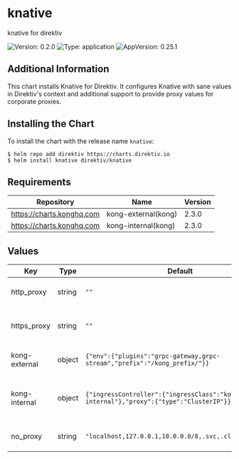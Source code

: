 # knative

knative for direktiv

![Version: 0.2.0](https://img.shields.io/badge/Version-0.2.0-informational?style=flat-square) ![Type: application](https://img.shields.io/badge/Type-application-informational?style=flat-square) ![AppVersion: 0.25.1](https://img.shields.io/badge/AppVersion-0.25.1-informational?style=flat-square)

## Additional Information

This chart installs Knative for Direktiv. It configures Knative with sane values in Direktiv's context and
additional support to provide proxy values for corporate proxies.

## Installing the Chart

To install the chart with the release name `knative`:

```console
$ helm repo add direktiv https://charts.direktiv.io
$ helm install knative direktiv/knative
```

## Requirements

| Repository | Name | Version |
|------------|------|---------|
| https://charts.konghq.com | kong-external(kong) | 2.3.0 |
| https://charts.konghq.com | kong-internal(kong) | 2.3.0 |

## Values

| Key | Type | Default | Description |
|-----|------|---------|-------------|
| http_proxy | string | `""` | HTTP proxy information for knative |
| https_proxy | string | `""` | HTTPS proxy information for knative |
| kong-external | object | `{"env":{"plugins":"grpc-gateway,grpc-stream","prefix":"/kong_prefix/"}}` | Kong for Direktiv's UI / API |
| kong-internal | object | `{"ingressController":{"ingressClass":"kong-internal"},"proxy":{"type":"ClusterIP"}}` | Kong for internal services / direktiv functions |
| no_proxy | string | `"localhost,127.0.0.1,10.0.0.0/8,.svc,.cluster.local"` | No proxy information for knative |

